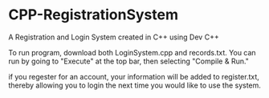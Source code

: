 # CPP-RegistrationSystem


A Registration and Login System created in C++ using Dev C++

To run program, download both LoginSystem.cpp and records.txt. You can run by going to "Execute" at the top bar, then selecting "Compile & Run." 

if you regester for an account, your information will be added to register.txt, thereby allowing you to login the next time you would like to use the system.
